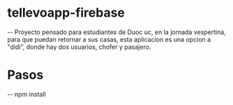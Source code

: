 # tellevoapp-firebase
-- Proyecto pensado para estudiantes de Duoc uc, en la jornada vespertina, para que puedan retornar a sus casas, esta aplicacion es una opcion a "didi", donde hay dos usuarios, chofer y pasajero.

# Pasos
-- npm install
